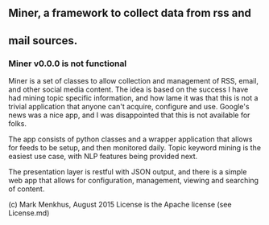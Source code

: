 ## Miner, a framework to collect data from rss and 
## mail sources.

### Miner v0.0.0 is not functional

Miner is a set of classes to allow collection and 
management of RSS, email, and other social media content.
The idea is based on the success I have had mining topic
specific information, and how lame it was that this is 
not a trivial application that anyone can't acquire,
configure and use.  Google's news was a nice app, and I
was disappointed that this is not available for folks.

The app consists of python classes and a wrapper application
that allows for feeds to be setup, and then monitored daily.
Topic keyword mining is the easiest use case, with NLP features
being provided next.

The presentation layer is restful with JSON output, and there
is a simple web app that allows for configuration, management,
viewing and searching of content.

(c) Mark Menkhus, August 2015
License is the Apache license (see License.md)
